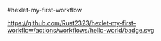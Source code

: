 #hexlet-my-first-workflow

https://github.com/Rust2323/hexlet-my-first-workflow/actions/workflows/hello-world/badge.svg